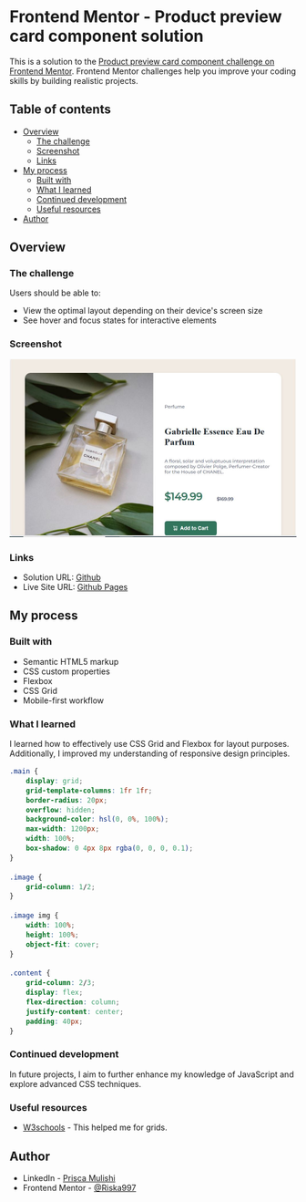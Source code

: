 # Frontend Mentor - Product preview card component solution

This is a solution to the [Product preview card component challenge on Frontend Mentor](https://www.frontendmentor.io/challenges/product-preview-card-component-GO7UmttRfa). Frontend Mentor challenges help you improve your coding skills by building realistic projects. 

## Table of contents

- [Overview](#overview)
  - [The challenge](#the-challenge)
  - [Screenshot](#screenshot)
  - [Links](#links)
- [My process](#my-process)
  - [Built with](#built-with)
  - [What I learned](#what-i-learned)
  - [Continued development](#continued-development)
  - [Useful resources](#useful-resources)
- [Author](#author)


## Overview

### The challenge

Users should be able to:

- View the optimal layout depending on their device's screen size
- See hover and focus states for interactive elements

### Screenshot

![alt text](images/screenshot.JPG)

### Links

- Solution URL: [Github](https://github.com/Riska997/product-preview-card-component-main.git)
- Live Site URL: [Github Pages](https://riska997.github.io/product-preview-card-component-main/)

## My process

### Built with

- Semantic HTML5 markup
- CSS custom properties
- Flexbox
- CSS Grid
- Mobile-first workflow


### What I learned

I learned how to effectively use CSS Grid and Flexbox for layout purposes. Additionally, I improved my understanding of responsive design principles.


```css
.main {
    display: grid;
    grid-template-columns: 1fr 1fr;
    border-radius: 20px;
    overflow: hidden;
    background-color: hsl(0, 0%, 100%);
    max-width: 1200px;
    width: 100%;
    box-shadow: 0 4px 8px rgba(0, 0, 0, 0.1);
}

.image {
    grid-column: 1/2;
}

.image img {
    width: 100%;
    height: 100%;
    object-fit: cover;
}

.content {
    grid-column: 2/3;
    display: flex;
    flex-direction: column;
    justify-content: center;
    padding: 40px;
}
```


### Continued development

In future projects, I aim to further enhance my knowledge of JavaScript and explore advanced CSS techniques.

### Useful resources

- [W3schools](https://www.w3schools.com/css/css_grid.asp) - This helped me for grids. 


## Author

- LinkedIn - [Prisca Mulishi](www.linkedin.com/in/prisca-mulishi-3994702a2)
- Frontend Mentor - [@Riska997](https://www.frontendmentor.io/profile/Riska997)


